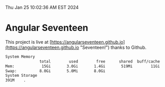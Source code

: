 Thu Jan 25 10:02:36 AM EST 2024

# Angular Seventeen


This project is live at [https://angularseventeen.github.io](https://angularseventeen.github.io "Seventeen!") thanks to Github.

```bash
System Memory
               total        used        free      shared  buff/cache   available
Mem:            15Gi       3.0Gi       1.4Gi       519Mi        11Gi        12Gi
Swap:          8.0Gi       5.0Mi       8.0Gi
System Storage
391M	.
```
```bash
